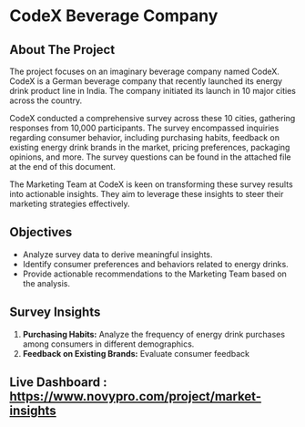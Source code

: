 # CodeX Beverage Company

## About The Project

The project focuses on an imaginary beverage company named CodeX. CodeX is a German beverage company that recently launched its energy drink product line in India. The company initiated its launch in 10 major cities across the country.

CodeX conducted a comprehensive survey across these 10 cities, gathering responses from 10,000 participants. The survey encompassed inquiries regarding consumer behavior, including purchasing habits, feedback on existing energy drink brands in the market, pricing preferences, packaging opinions, and more. The survey questions can be found in the attached file at the end of this document.

The Marketing Team at CodeX is keen on transforming these survey results into actionable insights. They aim to leverage these insights to steer their marketing strategies effectively.

## Objectives

- Analyze survey data to derive meaningful insights.
- Identify consumer preferences and behaviors related to energy drinks.
- Provide actionable recommendations to the Marketing Team based on the analysis.

## Survey Insights

1. **Purchasing Habits:** Analyze the frequency of energy drink purchases among consumers in different demographics.
2. **Feedback on Existing Brands:** Evaluate consumer feedback

## Live Dashboard : https://www.novypro.com/project/market-insights

